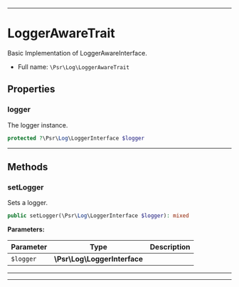 ***

# LoggerAwareTrait

Basic Implementation of LoggerAwareInterface.

* Full name: `\Psr\Log\LoggerAwareTrait`

## Properties

### logger

The logger instance.

```php
protected ?\Psr\Log\LoggerInterface $logger
```

***

## Methods

### setLogger

Sets a logger.

```php
public setLogger(\Psr\Log\LoggerInterface $logger): mixed
```

**Parameters:**

| Parameter | Type | Description |
|-----------|------|-------------|
| `$logger` | **\Psr\Log\LoggerInterface** |  |

***

***


